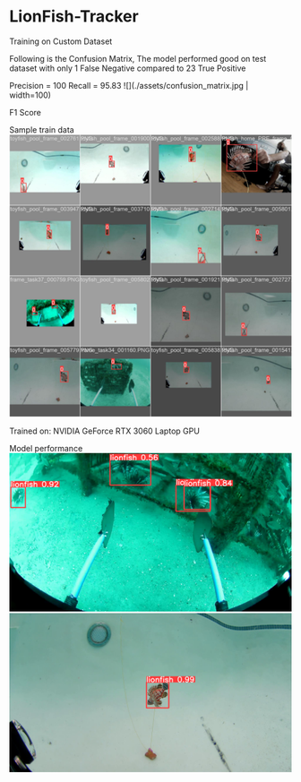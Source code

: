 # LionFish-Tracker

Training on Custom Dataset

Following is the Confusion Matrix, The model performed good on test dataset with only 1 False Negative compared to 23 True Positive

Precision = 100
Recall = 95.83
![](./assets/confusion_matrix.jpg | width=100)

F1 Score


Sample train data
![plot](./assets/sample_tes_data.jpg)

Trained on: NVIDIA GeForce RTX 3060 Laptop GPU

Model performance
![plot](./assets/test_prediction.jpg)
![plot](./assets/test_prediction2.jpg)
